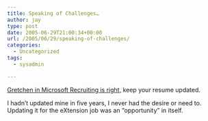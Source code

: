 ```yaml
---
title: Speaking of Challenges…
author: jay
type: post
date: 2005-06-29T21:00:34+00:00
url: /2005/06/29/speaking-of-challenges/
categories:
  - Uncategorized
tags:
  - sysadmin

---
```

[Gretchen in Microsoft Recruiting is right,][1] keep your resume updated.

I hadn’t updated mine in five years, I never had the desire or need to. Updating it for the eXtension job was an “opportunity” in itself.

 [1]: //blogs.msdn.com/jobsblog/comments/433396.aspx"